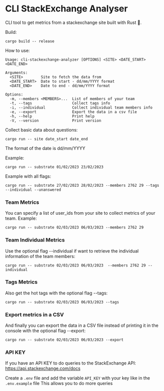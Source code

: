 # CLI StackExchange Analyser
CLI tool to get metrics from a stackexchange site built with Rust 🦀.

Build:
```shell
cargo build -- release
```

How to use:
```
Usage: cli-stackexchange-analyzer [OPTIONS] <SITE> <DATE_START> <DATE_END>

Arguments:
  <SITE>        Site to fetch the data from
  <DATE_START>  Date to start - dd/mm/YYYY format
  <DATE_END>    Date to end - dd/mm/YYYY format

Options:
  -m, --members <MEMBERS>...  List of members of your team
  -t, --tags                  Collect tags info
  -i, --individual            Collect individual team members info
  -e, --export                Export the data in a csv file
  -h, --help                  Print help
  -V, --version               Print version
```

Collect basic data about questions:
```shell
cargo run -- site date_start date_end
```
The format of the date is dd/mm/YYYY 

Example:
```shell
cargo run -- substrate 01/02/2023 23/02/2023
```

Example with all flags:

```shell
cargo run -- substrate 27/02/2023 28/02/2023 --members 2762 29 --tags --individual --unanswered
```

### Team Metrics
You can specify a list of user_ids from your site to collect metrics of your team.
Example:

```shell
cargo run -- substrate 02/03/2023 06/03/2023 --members 2762 29 
```

### Team Individual Metrics
Use the optional flag --individual if want to retrieve the individual information of the team members:

```shell
cargo run -- substrate 02/03/2023 06/03/2023  --members 2762 29 --individual
```

### Tags Metrics
Also get the hot tags with the optional flag --tags:

```shell
cargo run -- substrate 02/03/2023 06/03/2023 --tags
```

### Export metrics in a CSV
And finally you can export the data in a CSV file instead of printing it in the console with the optional flag --export:

```shell
cargo run -- substrate 02/03/2023 06/03/2023 --export
```


### API KEY
If you have an API KEY to do queries to the StackExchange API: https://api.stackexchange.com/docs 

Create a `.env` file and add the variable `API_KEY` with your key like in the `.env.example` file
This allows you to do more queries